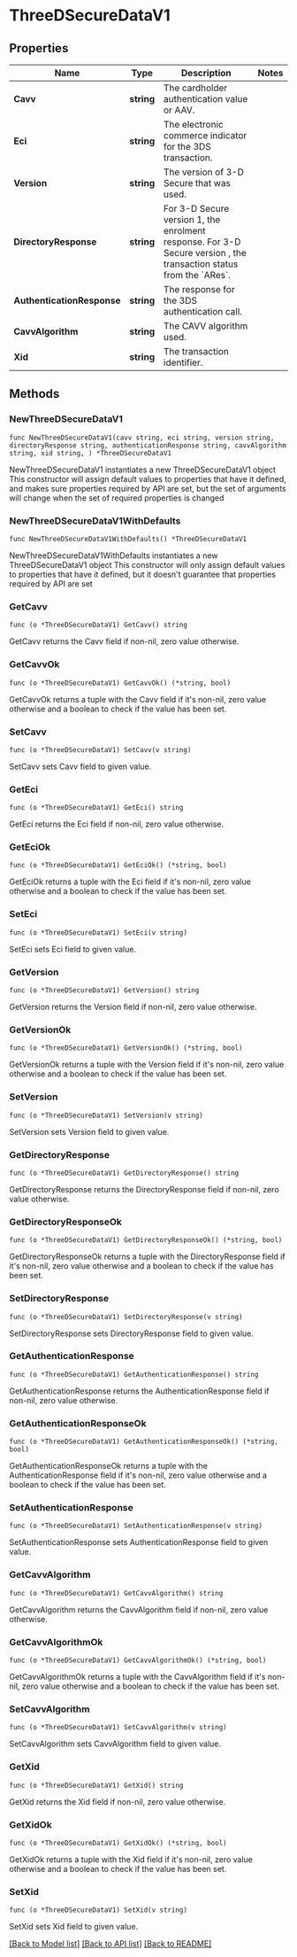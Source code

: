 # ThreeDSecureDataV1

## Properties

Name | Type | Description | Notes
------------ | ------------- | ------------- | -------------
**Cavv** | **string** | The cardholder authentication value or AAV. | 
**Eci** | **string** | The electronic commerce indicator for the 3DS transaction. | 
**Version** | **string** | The version of 3-D Secure that was used. | 
**DirectoryResponse** | **string** | For 3-D Secure version 1, the enrolment response. For 3-D Secure version , the transaction status from the &#x60;ARes&#x60;. | 
**AuthenticationResponse** | **string** | The response for the 3DS authentication call. | 
**CavvAlgorithm** | **string** | The CAVV algorithm used. | 
**Xid** | **string** | The transaction identifier. | 

## Methods

### NewThreeDSecureDataV1

`func NewThreeDSecureDataV1(cavv string, eci string, version string, directoryResponse string, authenticationResponse string, cavvAlgorithm string, xid string, ) *ThreeDSecureDataV1`

NewThreeDSecureDataV1 instantiates a new ThreeDSecureDataV1 object
This constructor will assign default values to properties that have it defined,
and makes sure properties required by API are set, but the set of arguments
will change when the set of required properties is changed

### NewThreeDSecureDataV1WithDefaults

`func NewThreeDSecureDataV1WithDefaults() *ThreeDSecureDataV1`

NewThreeDSecureDataV1WithDefaults instantiates a new ThreeDSecureDataV1 object
This constructor will only assign default values to properties that have it defined,
but it doesn't guarantee that properties required by API are set

### GetCavv

`func (o *ThreeDSecureDataV1) GetCavv() string`

GetCavv returns the Cavv field if non-nil, zero value otherwise.

### GetCavvOk

`func (o *ThreeDSecureDataV1) GetCavvOk() (*string, bool)`

GetCavvOk returns a tuple with the Cavv field if it's non-nil, zero value otherwise
and a boolean to check if the value has been set.

### SetCavv

`func (o *ThreeDSecureDataV1) SetCavv(v string)`

SetCavv sets Cavv field to given value.


### GetEci

`func (o *ThreeDSecureDataV1) GetEci() string`

GetEci returns the Eci field if non-nil, zero value otherwise.

### GetEciOk

`func (o *ThreeDSecureDataV1) GetEciOk() (*string, bool)`

GetEciOk returns a tuple with the Eci field if it's non-nil, zero value otherwise
and a boolean to check if the value has been set.

### SetEci

`func (o *ThreeDSecureDataV1) SetEci(v string)`

SetEci sets Eci field to given value.


### GetVersion

`func (o *ThreeDSecureDataV1) GetVersion() string`

GetVersion returns the Version field if non-nil, zero value otherwise.

### GetVersionOk

`func (o *ThreeDSecureDataV1) GetVersionOk() (*string, bool)`

GetVersionOk returns a tuple with the Version field if it's non-nil, zero value otherwise
and a boolean to check if the value has been set.

### SetVersion

`func (o *ThreeDSecureDataV1) SetVersion(v string)`

SetVersion sets Version field to given value.


### GetDirectoryResponse

`func (o *ThreeDSecureDataV1) GetDirectoryResponse() string`

GetDirectoryResponse returns the DirectoryResponse field if non-nil, zero value otherwise.

### GetDirectoryResponseOk

`func (o *ThreeDSecureDataV1) GetDirectoryResponseOk() (*string, bool)`

GetDirectoryResponseOk returns a tuple with the DirectoryResponse field if it's non-nil, zero value otherwise
and a boolean to check if the value has been set.

### SetDirectoryResponse

`func (o *ThreeDSecureDataV1) SetDirectoryResponse(v string)`

SetDirectoryResponse sets DirectoryResponse field to given value.


### GetAuthenticationResponse

`func (o *ThreeDSecureDataV1) GetAuthenticationResponse() string`

GetAuthenticationResponse returns the AuthenticationResponse field if non-nil, zero value otherwise.

### GetAuthenticationResponseOk

`func (o *ThreeDSecureDataV1) GetAuthenticationResponseOk() (*string, bool)`

GetAuthenticationResponseOk returns a tuple with the AuthenticationResponse field if it's non-nil, zero value otherwise
and a boolean to check if the value has been set.

### SetAuthenticationResponse

`func (o *ThreeDSecureDataV1) SetAuthenticationResponse(v string)`

SetAuthenticationResponse sets AuthenticationResponse field to given value.


### GetCavvAlgorithm

`func (o *ThreeDSecureDataV1) GetCavvAlgorithm() string`

GetCavvAlgorithm returns the CavvAlgorithm field if non-nil, zero value otherwise.

### GetCavvAlgorithmOk

`func (o *ThreeDSecureDataV1) GetCavvAlgorithmOk() (*string, bool)`

GetCavvAlgorithmOk returns a tuple with the CavvAlgorithm field if it's non-nil, zero value otherwise
and a boolean to check if the value has been set.

### SetCavvAlgorithm

`func (o *ThreeDSecureDataV1) SetCavvAlgorithm(v string)`

SetCavvAlgorithm sets CavvAlgorithm field to given value.


### GetXid

`func (o *ThreeDSecureDataV1) GetXid() string`

GetXid returns the Xid field if non-nil, zero value otherwise.

### GetXidOk

`func (o *ThreeDSecureDataV1) GetXidOk() (*string, bool)`

GetXidOk returns a tuple with the Xid field if it's non-nil, zero value otherwise
and a boolean to check if the value has been set.

### SetXid

`func (o *ThreeDSecureDataV1) SetXid(v string)`

SetXid sets Xid field to given value.



[[Back to Model list]](../README.md#documentation-for-models) [[Back to API list]](../README.md#documentation-for-api-endpoints) [[Back to README]](../README.md)


